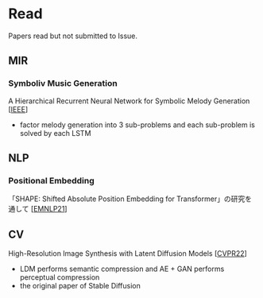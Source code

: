 # Read
Papers read but not submitted to Issue.

## MIR
### Symboliv Music Generation
A Hierarchical Recurrent Neural Network for Symbolic Melody Generation [[IEEE](https://arxiv.org/abs/1712.05274)]
- factor melody generation into 3 sub-problems and each sub-problem is solved by each LSTM

## NLP
### Positional Embedding
「SHAPE: Shifted Absolute Position Embedding for Transformer」の研究を通して [[EMNLP21](https://www.jstage.jst.go.jp/article/jnlp/29/1/29_248/_pdf/-char/ja)]

## CV
High-Resolution Image Synthesis with Latent Diffusion Models [[CVPR22](https://arxiv.org/abs/2112.10752)]
- LDM performs semantic compression and AE + GAN performs perceptual compression
- the original paper of Stable Diffusion

